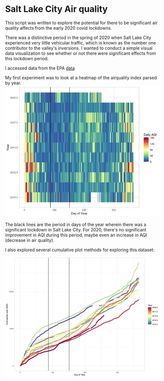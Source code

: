 # Salt Lake City Air quality
This script was written to explore the potential for there to be significant air quality affects from the early 2020 covid lockdowns.

There was a distinctive period in the spring of 2020 when Salt Lake City experienced very little vehicular traffic, which is known as the number one contributor to the valley's inversions. I wanted to conduct a simple visual data visualization to see whether or not there were significant effects from this lockdown period.  

I accessed data from the EPA [data](https://www.epa.gov/outdoor-air-quality-data)

My first experiment was to look at a heatmap of the airquality index parsed by year.
![Air quality index heatmap](Daily_heatmap.jpeg)

The black lines are the period in days of the year wherein there was a significant lockdown in Salt Lake City.  For 2020, there's no significant improvement in AQI during this period, maybe even an increase in AQI (decrease in air quality).

I also explored several cumulative plot methods for exploring this dataset:

![Cumulative plot all year](cumulative-plot_all_year.jpg)
